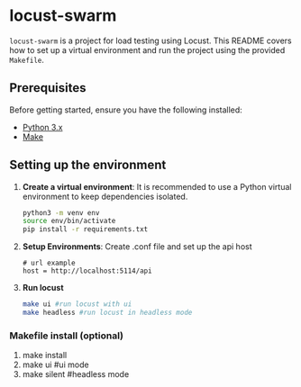 # locust-swarm

`locust-swarm` is a project for load testing using Locust. This README covers how to set up a virtual environment and run the project using the provided `Makefile`.

## Prerequisites

Before getting started, ensure you have the following installed:

- [Python 3.x](https://www.python.org/downloads/)
- [Make](https://www.gnu.org/software/make/)

## Setting up the environment

1. **Create a virtual environment**: It is recommended to use a Python virtual environment to keep dependencies isolated.

   ```bash
   python3 -m venv env
   source env/bin/activate
   pip install -r requirements.txt
   ```
2. **Setup Environments**: Create .conf file and set up the api host
   ```code
   # url example
   host = http://localhost:5114/api
   
3. **Run locust** 
    ```bash
   make ui #run locust with ui
   make headless #run locust in headless mode
    ```

### Makefile install (optional)
1. make install
2. make ui #ui mode
3. make silent #headless mode